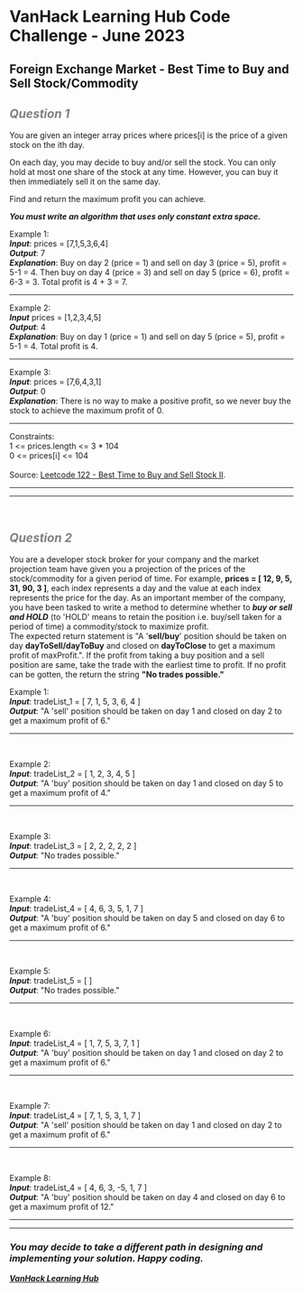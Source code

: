 # VanHack Learning Hub Code Challenge - June 2023

## Foreign Exchange Market - Best Time to Buy and Sell Stock/Commodity

## ***<span style="color:gray">*Question 1*</span>***
You are given an integer array prices where prices[i] is the price of a given stock on the ith day.

On each day, you may decide to buy and/or sell the stock. You can only hold at most one share of the stock at any time. However, you can buy it then immediately sell it on the same day.

Find and return the maximum profit you can achieve.

***You must write an algorithm that uses only constant extra space.***

Example 1:
<br/>
***Input***: prices = [7,1,5,3,6,4]
<br/>
***Output***: 7
<br/>
***Explanation***: Buy on day 2 (price = 1) and sell on day 3 (price = 5), profit = 5-1 = 4.
Then buy on day 4 (price = 3) and sell on day 5 (price = 6), profit = 6-3 = 3.
Total profit is 4 + 3 = 7.
******


Example 2:
<br/> 
***Input*** prices = [1,2,3,4,5]
<br/>
***Output***: 4
<br/>
***Explanation***: Buy on day 1 (price = 1) and sell on day 5 (price = 5), profit = 5-1 = 4.
Total profit is 4.
******


Example 3:
<br/>
***Input***: prices = [7,6,4,3,1]
<br/>
***Output***: 0
<br/>
***Explanation***: There is no way to make a positive profit, so we never buy the stock to achieve the maximum profit of 0.
******

Constraints:
<br/>
1 <= prices.length <= 3 * 104
<br/>
0 <= prices[i] <= 104
<br/>
<br/>
Source: [Leetcode 122 - Best Time to Buy and Sell Stock II](https://leetcode.com/problems/best-time-to-buy-and-sell-stock-ii/).
******
******
<br/>

## ***<span style="color:gray">*Question 2*</span>***
You are a developer stock broker for your company and the market projection team have given you a projection of the prices of the stock/commodity for a given period of time. For example, **prices = [ 12, 9, 5, 31, 90, 3 ]**, each index represents a day and the value at each index represents the price for the day. As an important member of the company, you have been tasked to write a method to determine whether to ***buy or sell and HOLD*** (to 'HOLD' means to retain the position i.e. buy/sell taken for a period of time) a commodity/stock to maximize profit. 
<br/>
The expected return statement is "A '**sell/buy**' position should be taken on day **dayToSell/dayToBuy** and closed on **dayToClose** to get a maximum profit of maxProfit.". If the profit from taking a buy position and a sell position are same, take the trade with the earliest time to profit. If no profit can be gotten, the return the string **"No trades possible."**
<br/>

Example 1:
<br/>
***Input***: tradeList_1 = [ 7, 1, 5, 3, 6, 4 ] 
<br/>
***Output***: "A 'sell' position should be taken on day 1 and closed on day 2 to get a maximum profit of 6."
<br/>
******
<br/>

Example 2:
<br/>
***Input***: tradeList_2 = [ 1, 2, 3, 4, 5 ]
<br/>
***Output***: "A 'buy' position should be taken on day 1 and closed on day 5 to get a maximum profit of 4."
******
<br/>

Example 3:
<br/>
***Input***: tradeList_3 = [ 2, 2, 2, 2, 2 ]
<br/>
***Output***: "No trades possible."
******
<br/>

Example 4:
<br/>
***Input***: tradeList_4 = [ 4, 6, 3, 5, 1, 7 ]
<br/>
***Output***: "A 'buy' position should be taken on day 5 and closed on day 6 to get a maximum profit of 6."
******
<br/>

Example 5:
<br/>
***Input***: tradeList_5 = [ ]
<br/>
***Output***: "No trades possible."
******
<br/>

Example 6:
<br/>
***Input***: tradeList_4 = [ 1, 7, 5, 3, 7, 1 ]
<br/>
***Output***: "A 'buy' position should be taken on day 1 and closed on day 2 to get a maximum profit of 6."
******
<br/>

Example 7:
<br/>
***Input***: tradeList_4 = [ 7, 1, 5, 3, 1, 7 ]
<br/>
***Output***: "A 'sell' position should be taken on day 1 and closed on day 2 to get a maximum profit of 6."
******
<br/>

Example 8:
<br/>
***Input***: tradeList_4 = [ 4, 6, 3, -5, 1, 7 ]
<br/>
***Output***: "A 'buy' position should be taken on day 4 and closed on day 6 to get a maximum profit of 12."
<br/>
******
******


### ***You may decide to take a different path in designing and implementing your solution. Happy coding.***

***[VanHack Learning Hub](https://vanhack.com/learning-hub)***